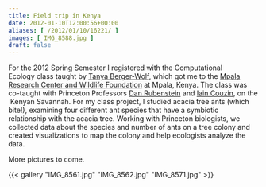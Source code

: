 ```yaml
---
title: Field trip in Kenya
date: 2012-01-10T12:00:56+00:00
aliases: [ /2012/01/10/16221/ ]
images: [ IMG_8588.jpg ]
draft: false
---
```

For the 2012 Spring Semester I registered with the Computational Ecology class taught by <a href="http://compbio.cs.uic.edu/~tanya/" target="_blank">Tanya Berger-Wolf</a>, which got me to the <a href="http://www.mpala.org" target="_blank">Mpala Research Center and Wildlife Foundation</a> at Mpala, Kenya. The class was co-taught with Princeton Professors <a href="http://www.princeton.edu/~dir/" target="_blank">Dan Rubenstein</a> and <a href="http://icouzin.princeton.edu/" target="_blank">Iain Couzin</a>, on the  Kenyan Savannah. For my class project, I studied acacia tree ants (which bite!), examining four different ant species that have a symbiotic relationship with the acacia tree. Working with Princeton biologists, we collected data about the species and number of ants on a tree colony and created visualizations to map the colony and help ecologists analyze the data.

More pictures to come.

{{< gallery "IMG_8561.jpg"	"IMG_8562.jpg"	"IMG_8571.jpg" >}}
